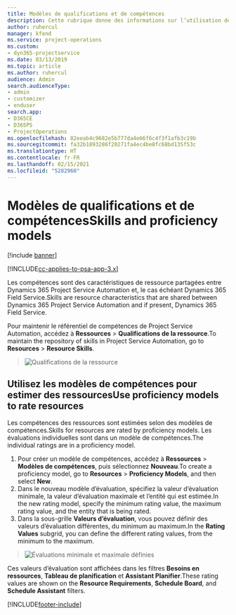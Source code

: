 ```yaml
---
title: Modèles de qualifications et de compétences
description: Cette rubrique donne des informations sur l’utilisation des modèles de qualifications et de compétences.
author: ruhercul
manager: kfend
ms.service: project-operations
ms.custom:
- dyn365-projectservice
ms.date: 03/13/2019
ms.topic: article
ms.author: ruhercul
audience: Admin
search.audienceType:
- admin
- customizer
- enduser
search.app:
- D365CE
- D365PS
- ProjectOperations
ms.openlocfilehash: 82eeab4c9682e5b777da4e66f6c4f3f1afb3c19b
ms.sourcegitcommit: fa32b1893286f20271fa4ec4be8fc68bd135f53c
ms.translationtype: HT
ms.contentlocale: fr-FR
ms.lasthandoff: 02/15/2021
ms.locfileid: "5282960"
---
```

# <a name="skills-and-proficiency-models"></a><span data-ttu-id="ec59f-103">Modèles de qualifications et de compétences</span><span class="sxs-lookup"><span data-stu-id="ec59f-103">Skills and proficiency models</span></span>

[!include [banner](../includes/psa-now-project-operations.md)]

[!INCLUDE[cc-applies-to-psa-app-3.x](../includes/cc-applies-to-psa-app-3x.md)]

<span data-ttu-id="ec59f-104">Les compétences sont des caractéristiques de ressource partagées entre Dynamics 365 Project Service Automation et, le cas échéant Dynamics 365 Field Service.</span><span class="sxs-lookup"><span data-stu-id="ec59f-104">Skills are resource characteristics that are shared between Dynamics 365 Project Service Automation and if present, Dynamics 365 Field Service.</span></span> 

<span data-ttu-id="ec59f-105">Pour maintenir le référentiel de compétences de Project Service Automation, accédez à **Ressources** \> **Qualifications de la ressource**.</span><span class="sxs-lookup"><span data-stu-id="ec59f-105">To maintain the repository of skills in Project Service Automation, go to **Resources** \> **Resource Skills**.</span></span> 

> ![Qualifications de la ressource](media/Resource-Management-image84.png)

## <a name="use-proficiency-models-to-rate-resources"></a><span data-ttu-id="ec59f-107">Utilisez les modèles de compétences pour estimer des ressources</span><span class="sxs-lookup"><span data-stu-id="ec59f-107">Use proficiency models to rate resources</span></span>

<span data-ttu-id="ec59f-108">Les compétences des ressources sont estimées selon des modèles de compétences.</span><span class="sxs-lookup"><span data-stu-id="ec59f-108">Skills for resources are rated by proficiency models.</span></span> <span data-ttu-id="ec59f-109">Les évaluations individuelles sont dans un modèle de compétences.</span><span class="sxs-lookup"><span data-stu-id="ec59f-109">The individual ratings are in a proficiency model.</span></span> 

1. <span data-ttu-id="ec59f-110">Pour créer un modèle de compétences, accédez à **Ressources** \> **Modèles de compétences**, puis sélectionnez **Nouveau**.</span><span class="sxs-lookup"><span data-stu-id="ec59f-110">To create a proficiency model, go to **Resources** \> **Proficiency Models**, and then select **New**.</span></span>
2. <span data-ttu-id="ec59f-111">Dans le nouveau modèle d’évaluation, spécifiez la valeur d’évaluation minimale, la valeur d’évaluation maximale et l’entité qui est estimée.</span><span class="sxs-lookup"><span data-stu-id="ec59f-111">In the new rating model, specify the minimum rating value, the maximum rating value, and the entity that is being rated.</span></span>
3. <span data-ttu-id="ec59f-112">Dans la sous-grille **Valeurs d’évaluation**, vous pouvez définir des valeurs d’évaluation différentes, du minimum au maximum.</span><span class="sxs-lookup"><span data-stu-id="ec59f-112">In the **Rating Values** subgrid, you can define the different rating values, from the minimum to the maximum.</span></span>

> ![Évaluations minimale et maximale définies](media/Resource-Management-image85.png)

<span data-ttu-id="ec59f-114">Ces valeurs d’évaluation sont affichées dans les filtres **Besoins en ressources**, **Tableau de planification** et **Assistant Planifier**.</span><span class="sxs-lookup"><span data-stu-id="ec59f-114">These rating values are shown on the **Resource Requirements**, **Schedule Board**, and **Schedule Assistant** filters.</span></span>


[!INCLUDE[footer-include](../includes/footer-banner.md)]